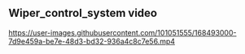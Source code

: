 ## Wiper_control_system video



https://user-images.githubusercontent.com/101051555/168493000-7d9e459a-be7e-48d3-bd32-936a4c8c7e56.mp4

